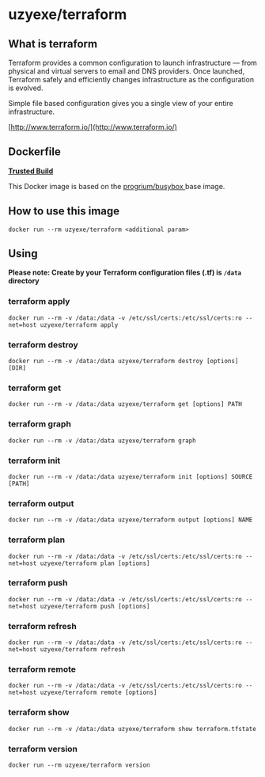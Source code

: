 # uzyexe/terraform

## What is terraform

Terraform provides a common configuration to launch infrastructure — from physical and virtual servers to email and DNS providers. Once launched, Terraform safely and efficiently changes infrastructure as the configuration is evolved.

Simple file based configuration gives you a single view of your entire infrastructure.

[http://www.terraform.io/](http://www.terraform.io/)

## Dockerfile

[**Trusted Build**](https://registry.hub.docker.com/u/uzyexe/terraform/)

This Docker image is based on the [progrium/busybox
](https://registry.hub.docker.com/u/progrium/busybox/) base image.

## How to use this image

```
docker run --rm uzyexe/terraform <additional param>
```

## Using

**Please note: Create by your Terraform configuration files (.tf) is `/data` directory**

### terraform apply

```
docker run --rm -v /data:/data -v /etc/ssl/certs:/etc/ssl/certs:ro --net=host uzyexe/terraform apply
```

### terraform destroy

```
docker run --rm -v /data:/data uzyexe/terraform destroy [options] [DIR]
```

### terraform get

```
docker run --rm -v /data:/data uzyexe/terraform get [options] PATH
```

### terraform graph

```
docker run --rm -v /data:/data uzyexe/terraform graph
```

### terraform init

```
docker run --rm -v /data:/data uzyexe/terraform init [options] SOURCE [PATH]
```

### terraform output

```
docker run --rm -v /data:/data uzyexe/terraform output [options] NAME
```

### terraform plan

```
docker run --rm -v /data:/data -v /etc/ssl/certs:/etc/ssl/certs:ro --net=host uzyexe/terraform plan [options]
```

### terraform push

```
docker run --rm -v /data:/data -v /etc/ssl/certs:/etc/ssl/certs:ro --net=host uzyexe/terraform push [options]
```

### terraform refresh

```
docker run --rm -v /data:/data -v /etc/ssl/certs:/etc/ssl/certs:ro --net=host uzyexe/terraform refresh
```

### terraform remote

```
docker run --rm -v /data:/data -v /etc/ssl/certs:/etc/ssl/certs:ro --net=host uzyexe/terraform remote [options]
```

### terraform show

```
docker run --rm -v /data:/data uzyexe/terraform show terraform.tfstate
```

### terraform version

```
docker run --rm uzyexe/terraform version
```
